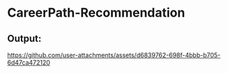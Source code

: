 # CareerPath-Recommendation
## Output:
https://github.com/user-attachments/assets/d6839762-698f-4bbb-b705-6d47ca472120
